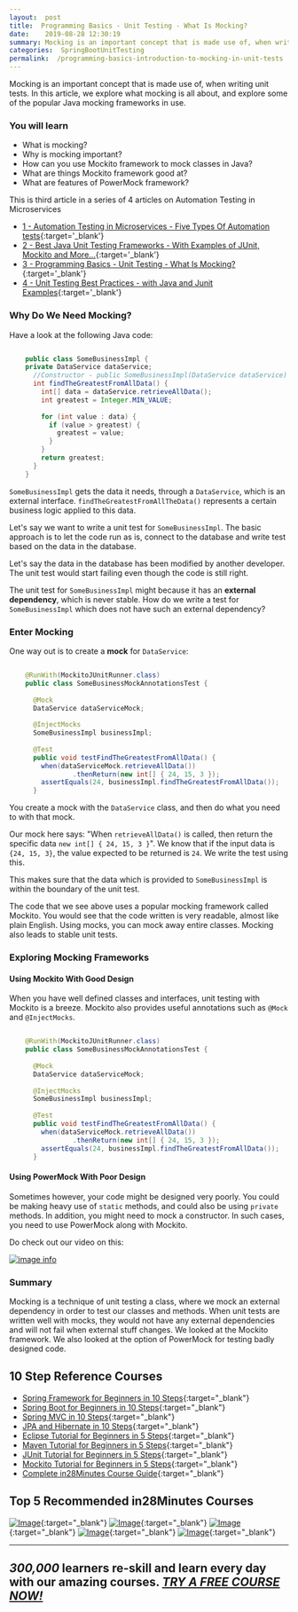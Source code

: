 ```yaml
---
layout:  post
title:  Programming Basics - Unit Testing - What Is Mocking?
date:    2019-08-28 12:30:19
summary: Mocking is an important concept that is made use of, when writing unit tests. In this article, we explore what mocking is all about, and explore some of the popular Java mocking frameworks in use.
categories:  SpringBootUnitTesting
permalink:  /programming-basics-introduction-to-mocking-in-unit-tests
---
```


Mocking is an important concept that is made use of, when writing unit tests. In this article, we explore what mocking is all about, and explore some of the popular Java mocking frameworks in use.

### You will learn
- What is mocking?
- Why is mocking important?
- How can you use Mockito framework to mock classes in Java?
- What are things Mockito framework good at?
- What are features of PowerMock framework?

This is third article in a series of 4 articles on Automation Testing in Microservices
- [1 - Automation Testing in Microservices - Five Types Of Automation tests](/microservice-and-automation-testing){:target='_blank'}
- [2 - Best Java Unit Testing Frameworks - With Examples of JUnit, Mockito and More...](/java-unit-testing-frameworks-with-examples-junit-mockito){:target='_blank'}
- [3 - Programming Basics - Unit Testing - What Is Mocking?](/programming-basics-introduction-to-mocking-in-unit-tests){:target='_blank'}
- [4 - Unit Testing Best Practices - with Java and Junit Examples](/unit-testing-best-practices-with-java-and-junit-examples){:target='_blank'}

### Why Do We Need Mocking?

Have a look at the following Java code:

```java

	public class SomeBusinessImpl {
  	private DataService dataService;
	  //Constructor - public SomeBusinessImpl(DataService dataService)
	  int findTheGreatestFromAllData() {
	    int[] data = dataService.retrieveAllData();
	    int greatest = Integer.MIN_VALUE;
	
	    for (int value : data) {
	      if (value > greatest) {
	        greatest = value;
	      }
	    }
	    return greatest;
	  }
	}

```

```SomeBusinessImpl``` gets the data it needs, through a ```DataService```, which is an external interface. ```findTheGreatestFromAllTheData()``` represents a certain business logic applied to this data. 

Let's say we want to write a unit test for ```SomeBusinessImpl```. The basic approach is to let the code run as is, connect to the database and write test based on the data in the database. 

Let's say the data in the database has been modified by another developer. The unit test would start failing even though the code is still right. 

The unit test for ```SomeBusinessImpl``` might because it has an **external dependency**, which is never stable. How do we write a test for ```SomeBusinessImpl``` which does not have such an external dependency? 

### Enter Mocking

One way out is to create a **mock** for ```DataService```:


```java

	@RunWith(MockitoJUnitRunner.class)
	public class SomeBusinessMockAnnotationsTest {
	
	  @Mock
	  DataService dataServiceMock;
	
	  @InjectMocks
	  SomeBusinessImpl businessImpl;
	
	  @Test
	  public void testFindTheGreatestFromAllData() {
	    when(dataServiceMock.retrieveAllData())
	            .thenReturn(new int[] { 24, 15, 3 });    
	    assertEquals(24, businessImpl.findTheGreatestFromAllData());
	  }

```

You create a mock with the ```DataService``` class, and then do what you need to with that mock. 

Our mock here says: "When ```retrieveAllData()``` is called, then return the specific data ```new int[] { 24, 15, 3 }```". We know that if the input data is ```{24, 15, 3}```, the value expected to be returned is ```24```. We write the test using this.

This makes sure that the data which is provided to ```SomeBusinessImpl``` is within the boundary of the unit test.

The code that we see above uses a popular mocking framework called Mockito. You would see that the code written is very readable, almost like plain English. Using mocks, you can mock away entire classes. Mocking also leads to stable unit tests.

### Exploring Mocking Frameworks

#### Using Mockito With Good Design

When you have well defined classes and interfaces, unit testing with Mockito is a breeze. Mockito also provides useful annotations such as ```@Mock``` and ```@InjectMocks```.

```java

	@RunWith(MockitoJUnitRunner.class)
	public class SomeBusinessMockAnnotationsTest {
	
	  @Mock
	  DataService dataServiceMock;
	
	  @InjectMocks
	  SomeBusinessImpl businessImpl;
	
	  @Test
	  public void testFindTheGreatestFromAllData() {
	    when(dataServiceMock.retrieveAllData())
	            .thenReturn(new int[] { 24, 15, 3 });    
	    assertEquals(24, businessImpl.findTheGreatestFromAllData());
	  }

```

#### Using PowerMock With Poor Design

Sometimes however, your code might be designed very poorly. You could be making heavy use of ```static``` methods, and could also be using ```private``` methods. In addition, you might need to mock a constructor. In such cases, you need to use PowerMock along with Mockito.

Do check out our video on this:

[![image info](/images/Capture-024-01.png)](https://www.youtube.com/watch?v=xJreuzP2C0M)

### Summary

Mocking is a technique of unit testing a class, where we mock an external dependency in order to test our classes and methods. When unit tests are written well with mocks, they would not have any external dependencies and will not fail when external stuff changes. We looked at the Mockito framework. We also looked at the option of PowerMock for testing badly designed code. 


## 10 Step Reference Courses

- [Spring Framework for Beginners in 10 Steps](https://courses.in28minutes.com/p/spring-framework-for-beginners){:target="_blank"}
- [Spring Boot for Beginners in 10 Steps](https://courses.in28minutes.com/p/spring-boot-for-beginners-in-10-steps){:target="_blank"}
- [Spring MVC in 10 Steps](https://www.youtube.com/watch?v=BjNhGaZDr0Y){:target="_blank"}
- [JPA and Hibernate in 10 Steps](https://courses.in28minutes.com/p/jpa-and-hibernate-tutorial-for-beginners-with-spring-boot){:target="_blank"}
- [Eclipse Tutorial for Beginners in 5 Steps](https://courses.in28minutes.com/p/eclipse-tutorial-for-beginners){:target="_blank"}
- [Maven Tutorial for Beginners in 5 Steps](https://courses.in28minutes.com/p/maven-tutorial-for-beginners-in-5-steps){:target="_blank"}
- [JUnit Tutorial for Beginners in 5 Steps](https://courses.in28minutes.com/p/junit-tutorial-for-beginners){:target="_blank"}
- [Mockito Tutorial for Beginners in 5 Steps](https://courses.in28minutes.com/p/mockito-for-beginner-in-5-steps){:target="_blank"}
- [Complete in28Minutes Course Guide](https://courses.in28minutes.com/p/in28minutes-course-guide){:target="_blank"}

## Top 5 Recommended in28Minutes Courses
[![Image](/images/Course-Go-Full-Stack-With-Spring-Boot-and-React.png "Go Full Stack with Spring Boot and React")](https://www.udemy.com/course/full-stack-application-with-spring-boot-and-react/?couponCode=NOVEMBER-2019){:target="_blank"}
[![Image](/images/Course-Master-Microservices-with-Spring-Boot-and-Spring-Cloud.png "Master Microservices with Spring Boot and Spring Cloud")](https://www.udemy.com/course/microservices-with-spring-boot-and-spring-cloud/?couponCode=NOVEMBER-2019){:target="_blank"}
[![Image](/images/Course-Spring-Framework-Master-Class---Beginner-to-Expert.png "Spring Master Class - Beginner to Expert")](https://www.udemy.com/course/spring-tutorial-for-beginners/?couponCode=NOVEMBER-2019){:target="_blank"}
[![Image](/images/Course-KubernetesCrashCourse.png "Kubernetes Crash Course for Java Spring Boot Developers")](https://www.udemy.com/course/kubernetes-crash-course-for-java-developers/?couponCode=NOVEMBER-2019){:target="_blank"}
[![Image](/images/Course-DockerCrashCourseForJavaSpringBootDevelopers.png "Docker Crash Course for Java Spring Boot Developers")](https://www.udemy.com/course/docker-course-with-java-and-spring-boot-for-beginners/?couponCode=NOVEMBER-2019){:target="_blank"}

---
***300,000*** learners re-skill and learn every day with our amazing courses. ***[TRY A FREE COURSE NOW!](https://rebrand.ly/in28minutes-try-free-course)***
---


